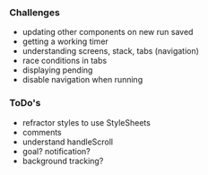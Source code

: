 ### Challenges

- updating other components on new run saved
- getting a working timer
- understanding screens, stack, tabs (navigation)
- race conditions in tabs
- displaying pending
- disable navigation when running

### ToDo's

- refractor styles to use StyleSheets
- comments
- understand handleScroll
- goal? notification?
- background tracking?
